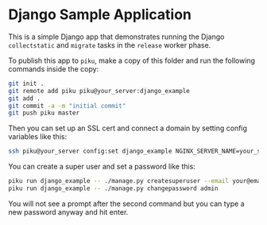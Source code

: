 # Django Sample Application

This is a simple Django app that demonstrates running the Django `collectstatic` and `migrate` tasks in the `release` worker phase.

To publish this app to `piku`, make a copy of this folder and run the following commands inside the copy:

```bash
git init .
git remote add piku piku@your_server:django_example
git add .
git commit -a -m "initial commit"
git push piku master
```

Then you can set up an SSL cert and connect a domain by setting config variables like this:

```bash
ssh piku@your_server config:set django_example NGINX_SERVER_NAME=your_server NGINX_HTTPS_ONLY=1
```

You can create a super user and set a password like this:

```bash
piku run django_example -- ./manage.py createsuperuser --email your@email.com --username admin --no-input
piku run django_example -- ./manage.py changepassword admin
```

You will not see a prompt after the second command but you can type a new password anyway and hit enter.
